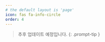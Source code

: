 ```yaml
---
# the default layout is 'page'
icon: fas fa-info-circle
order: 4
---
```


> 추후 업데이트 예정입니다. 
{: .prompt-tip }
